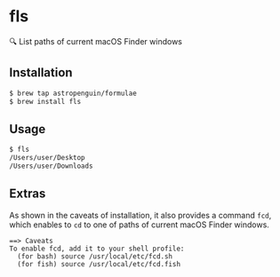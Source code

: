 # fls
:mag: List paths of current macOS Finder windows

## Installation

```bash
$ brew tap astropenguin/formulae
$ brew install fls
```

## Usage

```bash
$ fls
/Users/user/Desktop
/Users/user/Downloads
```

## Extras

As shown in the caveats of installation, it also provides a command `fcd`,
which enables to `cd` to one of paths of current macOS Finder windows.

```
==> Caveats
To enable fcd, add it to your shell profile:
  (for bash) source /usr/local/etc/fcd.sh
  (for fish) source /usr/local/etc/fcd.fish
```
